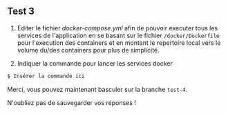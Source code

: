 ## Test 3

1. Editer le fichier *docker-compose.yml* afin de pouvoir executer tous les services de l'application en se basant sur le fichier `/docker/Dockerfile` pour l'execution des containers et en montant le repertoire local vers le volume du/des containers pour plus de simplicité.

2. Indiquer la commande pour lancer les services docker
```bash
$ Insérer la commande ici
```

Merci, vous pouvez maintenant basculer sur la branche `test-4`.

N'oubliez pas de sauvegarder vos réponses !
